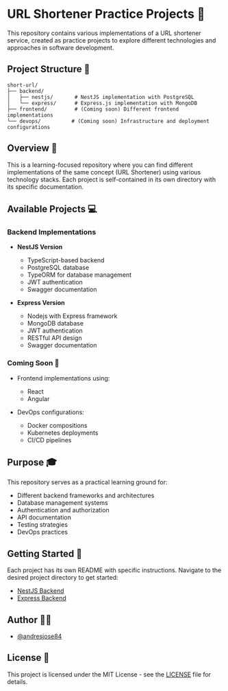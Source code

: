 # URL Shortener Practice Projects 🔗

This repository contains various implementations of a URL shortener service, created as practice projects to explore different technologies and approaches in software development.

## Project Structure 📂

```
short-url/
├── backend/
│   ├── nestjs/       # NestJS implementation with PostgreSQL
│   └── express/      # Express.js implementation with MongoDB
├── frontend/         # (Coming soon) Different frontend implementations
└── devops/          # (Coming soon) Infrastructure and deployment configurations
```

## Overview 🎯

This is a learning-focused repository where you can find different implementations of the same concept (URL Shortener) using various technology stacks. Each project is self-contained in its own directory with its specific documentation.

## Available Projects 💻

### Backend Implementations

- **NestJS Version**
  - TypeScript-based backend
  - PostgreSQL database
  - TypeORM for database management
  - JWT authentication
  - Swagger documentation
  
- **Express Version**
  - Nodejs with Express framework
  - MongoDB database
  - JWT authentication
  - RESTful API design
  - Swagger documentation

### Coming Soon 🚀

- Frontend implementations using:
  - React
  - Angular

- DevOps configurations:
  - Docker compositions
  - Kubernetes deployments
  - CI/CD pipelines

## Purpose 🎓

This repository serves as a practical learning ground for:

- Different backend frameworks and architectures
- Database management systems
- Authentication and authorization
- API documentation
- Testing strategies
- DevOps practices

## Getting Started 🌟

Each project has its own README with specific instructions. Navigate to the desired project directory to get started:

- [NestJS Backend](/backend/nestjs)
- [Express Backend](/backend/express)

## Author 👨‍💻

- [@andresjose84](https://github.com/andresjose84)

## License 📄

This project is licensed under the MIT License - see the [LICENSE](LICENSE) file for details.
